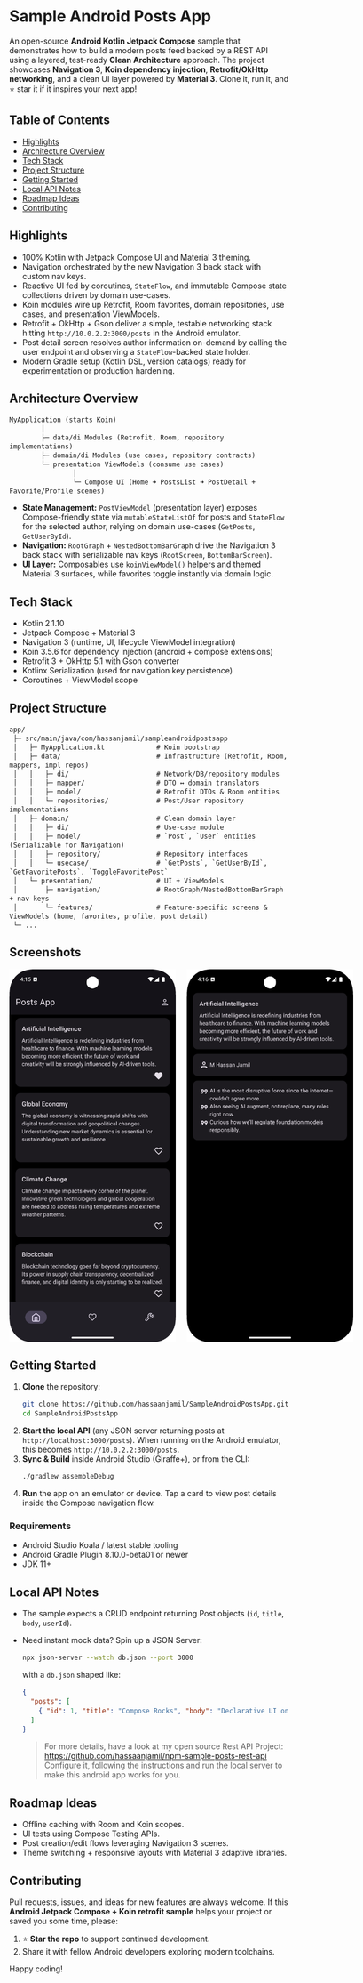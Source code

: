 # Sample Android Posts App

An open-source **Android Kotlin Jetpack Compose** sample that demonstrates how to build a modern posts feed backed by a REST API using a layered, test-ready **Clean Architecture** approach. The project showcases **Navigation 3**, **Koin dependency injection**, **Retrofit/OkHttp networking**, and a clean UI layer powered by **Material 3**. Clone it, run it, and ⭐️ star it if it inspires your next app!

## Table of Contents
- [Highlights](#highlights)
- [Architecture Overview](#architecture-overview)
- [Tech Stack](#tech-stack)
- [Project Structure](#project-structure)
- [Getting Started](#getting-started)
- [Local API Notes](#local-api-notes)
- [Roadmap Ideas](#roadmap-ideas)
- [Contributing](#contributing)

## Highlights
- 100% Kotlin with Jetpack Compose UI and Material 3 theming.
- Navigation orchestrated by the new Navigation 3 back stack with custom nav keys.
- Reactive UI fed by coroutines, `StateFlow`, and immutable Compose state collections driven by domain use-cases.
- Koin modules wire up Retrofit, Room favorites, domain repositories, use cases, and presentation ViewModels.
- Retrofit + OkHttp + Gson deliver a simple, testable networking stack hitting `http://10.0.2.2:3000/posts` in the Android emulator.
- Post detail screen resolves author information on-demand by calling the user endpoint and observing a `StateFlow`-backed state holder.
- Modern Gradle setup (Kotlin DSL, version catalogs) ready for experimentation or production hardening.

## Architecture Overview
```
MyApplication (starts Koin)
        │
        ├─ data/di Modules (Retrofit, Room, repository implementations)
        ├─ domain/di Modules (use cases, repository contracts)
        └─ presentation ViewModels (consume use cases)
                │
                └─ Compose UI (Home ➜ PostsList ➜ PostDetail + Favorite/Profile scenes)
```

- **State Management:** `PostViewModel` (presentation layer) exposes Compose-friendly state via `mutableStateListOf` for posts and `StateFlow` for the selected author, relying on domain use-cases (`GetPosts`, `GetUserById`).
- **Navigation:** `RootGraph` + `NestedBottomBarGraph` drive the Navigation 3 back stack with serializable nav keys (`RootScreen`, `BottomBarScreen`).
- **UI Layer:** Composables use `koinViewModel()` helpers and themed Material 3 surfaces, while favorites toggle instantly via domain logic.

## Tech Stack
- Kotlin 2.1.10
- Jetpack Compose + Material 3
- Navigation 3 (runtime, UI, lifecycle ViewModel integration)
- Koin 3.5.6 for dependency injection (android + compose extensions)
- Retrofit 3 + OkHttp 5.1 with Gson converter
- Kotlinx Serialization (used for navigation key persistence)
- Coroutines + ViewModel scope

## Project Structure
```
app/
 ├─ src/main/java/com/hassanjamil/sampleandroidpostsapp
 │   ├─ MyApplication.kt             # Koin bootstrap
 │   ├─ data/                        # Infrastructure (Retrofit, Room, mappers, impl repos)
 │   │   ├─ di/                      # Network/DB/repository modules
 │   │   ├─ mapper/                  # DTO ↔ domain translators
 │   │   ├─ model/                   # Retrofit DTOs & Room entities
 │   │   └─ repositories/            # Post/User repository implementations
 │   ├─ domain/                      # Clean domain layer
 │   │   ├─ di/                      # Use-case module
 │   │   ├─ model/                   # `Post`, `User` entities (Serializable for Navigation)
 │   │   ├─ repository/              # Repository interfaces
 │   │   └─ usecase/                 # `GetPosts`, `GetUserById`, `GetFavoritePosts`, `ToggleFavoritePost`
 │   └─ presentation/                # UI + ViewModels
 │       ├─ navigation/              # RootGraph/NestedBottomBarGraph + nav keys
 │       └─ features/                # Feature-specific screens & ViewModels (home, favorites, profile, post detail)
 └─ ...
```

## Screenshots
<div style="display: flex; gap: 20px;">
    <!--suppress CheckImageSize -->
    <img src="screenshots/Preview1.png" width="300" alt="Preview 1"/>
    <!--suppress CheckImageSize -->
    <img src="screenshots/Preview2.png" width="300" alt="Preview 2"/>
</div>

## Getting Started
1. **Clone** the repository:
   ```bash
   git clone https://github.com/hassaanjamil/SampleAndroidPostsApp.git
   cd SampleAndroidPostsApp
   ```
2. **Start the local API** (any JSON server returning posts at `http://localhost:3000/posts`). When running on the Android emulator, this becomes `http://10.0.2.2:3000/posts`.
3. **Sync & Build** inside Android Studio (Giraffe+), or from the CLI:
   ```bash
   ./gradlew assembleDebug
   ```
4. **Run** the app on an emulator or device. Tap a card to view post details inside the Compose navigation flow.

### Requirements
- Android Studio Koala / latest stable tooling
- Android Gradle Plugin 8.10.0-beta01 or newer
- JDK 11+

## Local API Notes
- The sample expects a CRUD endpoint returning Post objects (`id`, `title`, `body`, `userId`).
- Need instant mock data? Spin up a JSON Server:
  ```bash
  npx json-server --watch db.json --port 3000
  ```
  with a `db.json` shaped like:
  ```json
  {
    "posts": [
      { "id": 1, "title": "Compose Rocks", "body": "Declarative UI on Android.", "userId": 1 }
    ]
  }
  ```

  > For more details, have a look at my open source Rest API Project:
  https://github.com/hassaanjamil/npm-sample-posts-rest-api
Configure it, following the instructions and run the local server to make this android app works for you.

## Roadmap Ideas
- Offline caching with Room and Koin scopes.
- UI tests using Compose Testing APIs.
- Post creation/edit flows leveraging Navigation 3 scenes.
- Theme switching + responsive layouts with Material 3 adaptive libraries.

## Contributing
Pull requests, issues, and ideas for new features are always welcome. If this **Android Jetpack Compose + Koin retrofit sample** helps your project or saved you some time, please:

1. ⭐️ **Star the repo** to support continued development.
2. Share it with fellow Android developers exploring modern toolchains.

Happy coding!
